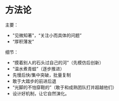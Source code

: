 # 方法论

主要：

- "见微知著"，“关注小而具体的问题”
- “厚积薄发”

细节：

- “摸着别人的石头过自己的河”（先模仿后创新）
- “温水煮青蛙”（逐步推进）
- 先慢后快/集中突破，批量复制
- 敢于大踏步的前进后退
- “光脚的不怕穿鞋的”（敢于和成熟团队打并超越他们）
- 设计好机制，让它自然演化。
